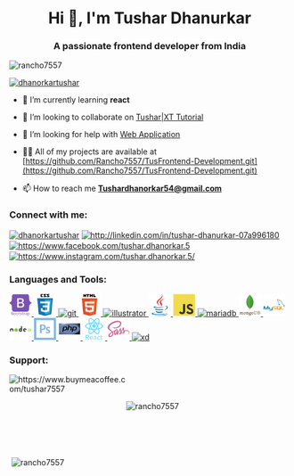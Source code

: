  

 <h1 align="center">Hi 👋, I'm Tushar Dhanurkar</h1>
<h3 align="center">A passionate frontend developer from India</h3>

<p align="left"> <img src="https://komarev.com/ghpvc/?username=rancho7557&label=Profile%20views&color=0e75b6&style=flat" alt="rancho7557" /> </p>

<p align="left"> <a href="https://twitter.com/dhanorkartushar" target="blank"><img src="https://img.shields.io/twitter/follow/dhanorkartushar?logo=twitter&style=for-the-badge" alt="dhanorkartushar" /></a> </p>

- 🌱 I’m currently learning **react**

- 👯 I’m looking to collaborate on [Tushar|XT Tutorial](http://responsiveweb.ultimatefreehost.in)

- 🤝 I’m looking for help with [Web Application](http://buildweb.ultimatefreehost.in)

- 👨‍💻 All of my projects are available at [https://github.com/Rancho7557/TusFrontend-Development.git](https://github.com/Rancho7557/TusFrontend-Development.git)

- 📫 How to reach me **Tushardhanorkar54@gmail.com**

<h3 align="left">Connect with me:</h3>
<p align="left">
<a href="https://twitter.com/dhanorkartushar" target="blank"><img align="center" src="https://raw.githubusercontent.com/rahuldkjain/github-profile-readme-generator/master/src/images/icons/Social/twitter.svg" alt="dhanorkartushar" height="30" width="40" /></a>
<a href="https://linkedin.com/in/http://linkedin.com/in/tushar-dhanurkar-07a996180" target="blank"><img align="center" src="https://raw.githubusercontent.com/rahuldkjain/github-profile-readme-generator/master/src/images/icons/Social/linked-in-alt.svg" alt="http://linkedin.com/in/tushar-dhanurkar-07a996180" height="30" width="40" /></a>
<a href="https://fb.com/https://www.facebook.com/tushar.dhanorkar.5" target="blank"><img align="center" src="https://raw.githubusercontent.com/rahuldkjain/github-profile-readme-generator/master/src/images/icons/Social/facebook.svg" alt="https://www.facebook.com/tushar.dhanorkar.5" height="30" width="40" /></a>
<a href="https://instagram.com/https://www.instagram.com/tushar.dhanorkar.5/" target="blank"><img align="center" src="https://raw.githubusercontent.com/rahuldkjain/github-profile-readme-generator/master/src/images/icons/Social/instagram.svg" alt="https://www.instagram.com/tushar.dhanorkar.5/" height="30" width="40" /></a>
</p>

<h3 align="left">Languages and Tools:</h3>
<p align="left"> <a href="https://getbootstrap.com" target="_blank" rel="noreferrer"> <img src="https://raw.githubusercontent.com/devicons/devicon/master/icons/bootstrap/bootstrap-plain-wordmark.svg" alt="bootstrap" width="40" height="40"/> </a> <a href="https://www.w3schools.com/css/" target="_blank" rel="noreferrer"> <img src="https://raw.githubusercontent.com/devicons/devicon/master/icons/css3/css3-original-wordmark.svg" alt="css3" width="40" height="40"/> </a> <a href="https://git-scm.com/" target="_blank" rel="noreferrer"> <img src="https://www.vectorlogo.zone/logos/git-scm/git-scm-icon.svg" alt="git" width="40" height="40"/> </a> <a href="https://www.w3.org/html/" target="_blank" rel="noreferrer"> <img src="https://raw.githubusercontent.com/devicons/devicon/master/icons/html5/html5-original-wordmark.svg" alt="html5" width="40" height="40"/> </a> <a href="https://www.adobe.com/in/products/illustrator.html" target="_blank" rel="noreferrer"> <img src="https://www.vectorlogo.zone/logos/adobe_illustrator/adobe_illustrator-icon.svg" alt="illustrator" width="40" height="40"/> </a> <a href="https://www.java.com" target="_blank" rel="noreferrer"> <img src="https://raw.githubusercontent.com/devicons/devicon/master/icons/java/java-original.svg" alt="java" width="40" height="40"/> </a> <a href="https://developer.mozilla.org/en-US/docs/Web/JavaScript" target="_blank" rel="noreferrer"> <img src="https://raw.githubusercontent.com/devicons/devicon/master/icons/javascript/javascript-original.svg" alt="javascript" width="40" height="40"/> </a> <a href="https://mariadb.org/" target="_blank" rel="noreferrer"> <img src="https://www.vectorlogo.zone/logos/mariadb/mariadb-icon.svg" alt="mariadb" width="40" height="40"/> </a> <a href="https://www.mongodb.com/" target="_blank" rel="noreferrer"> <img src="https://raw.githubusercontent.com/devicons/devicon/master/icons/mongodb/mongodb-original-wordmark.svg" alt="mongodb" width="40" height="40"/> </a> <a href="https://www.mysql.com/" target="_blank" rel="noreferrer"> <img src="https://raw.githubusercontent.com/devicons/devicon/master/icons/mysql/mysql-original-wordmark.svg" alt="mysql" width="40" height="40"/> </a> <a href="https://nodejs.org" target="_blank" rel="noreferrer"> <img src="https://raw.githubusercontent.com/devicons/devicon/master/icons/nodejs/nodejs-original-wordmark.svg" alt="nodejs" width="40" height="40"/> </a> <a href="https://www.photoshop.com/en" target="_blank" rel="noreferrer"> <img src="https://raw.githubusercontent.com/devicons/devicon/master/icons/photoshop/photoshop-line.svg" alt="photoshop" width="40" height="40"/> </a> <a href="https://www.php.net" target="_blank" rel="noreferrer"> <img src="https://raw.githubusercontent.com/devicons/devicon/master/icons/php/php-original.svg" alt="php" width="40" height="40"/> </a> <a href="https://reactjs.org/" target="_blank" rel="noreferrer"> <img src="https://raw.githubusercontent.com/devicons/devicon/master/icons/react/react-original-wordmark.svg" alt="react" width="40" height="40"/> </a> <a href="https://sass-lang.com" target="_blank" rel="noreferrer"> <img src="https://raw.githubusercontent.com/devicons/devicon/master/icons/sass/sass-original.svg" alt="sass" width="40" height="40"/> </a> <a href="https://www.adobe.com/products/xd.html" target="_blank" rel="noreferrer"> <img src="https://cdn.worldvectorlogo.com/logos/adobe-xd.svg" alt="xd" width="40" height="40"/> </a> </p>

<h3 align="left">Support:</h3>
<p><a href="https://www.buymeacoffee.com/https://www.buymeacoffee.com/tushar7557"> <img align="left" src="https://cdn.buymeacoffee.com/buttons/v2/default-yellow.png" height="50" width="210" alt="https://www.buymeacoffee.com/tushar7557" /></a></p><br><br>

<p><img align="left" src="https://github-readme-stats.vercel.app/api/top-langs?username=rancho7557&show_icons=true&locale=en&layout=compact" alt="rancho7557" /></p>

<br><br><br><br><br>

<p>&nbsp;<img align="center" src="https://github-readme-stats.vercel.app/api?username=rancho7557&show_icons=true&locale=en" alt="rancho7557" /></p>


